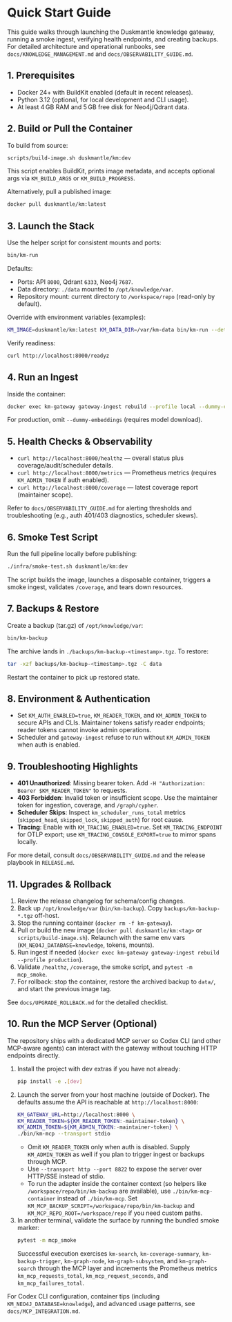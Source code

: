 # Quick Start Guide

This guide walks through launching the Duskmantle knowledge gateway, running a smoke ingest, verifying health endpoints, and creating backups. For detailed architecture and operational runbooks, see `docs/KNOWLEDGE_MANAGEMENT.md` and `docs/OBSERVABILITY_GUIDE.md`.

## 1. Prerequisites
- Docker 24+ with BuildKit enabled (default in recent releases).
- Python 3.12 (optional, for local development and CLI usage).
- At least 4 GB RAM and 5 GB free disk for Neo4j/Qdrant data.

## 2. Build or Pull the Container
To build from source:
```bash
scripts/build-image.sh duskmantle/km:dev
```
This script enables BuildKit, prints image metadata, and accepts optional args via `KM_BUILD_ARGS` or `KM_BUILD_PROGRESS`.

Alternatively, pull a published image:
```bash
docker pull duskmantle/km:latest
```

## 3. Launch the Stack
Use the helper script for consistent mounts and ports:
```bash
bin/km-run
```
Defaults:
- Ports: API `8000`, Qdrant `6333`, Neo4j `7687`.
- Data directory: `./data` mounted to `/opt/knowledge/var`.
- Repository mount: current directory to `/workspace/repo` (read-only by default).

Override with environment variables (examples):
```bash
KM_IMAGE=duskmantle/km:latest KM_DATA_DIR=/var/km-data bin/km-run --detach
```

Verify readiness:
```bash
curl http://localhost:8000/readyz
```

## 4. Run an Ingest
Inside the container:
```bash
docker exec km-gateway gateway-ingest rebuild --profile local --dummy-embeddings
```
For production, omit `--dummy-embeddings` (requires model download).

## 5. Health Checks & Observability
- `curl http://localhost:8000/healthz` — overall status plus coverage/audit/scheduler details.
- `curl http://localhost:8000/metrics` — Prometheus metrics (requires `KM_ADMIN_TOKEN` if auth enabled).
- `curl http://localhost:8000/coverage` — latest coverage report (maintainer scope).

Refer to `docs/OBSERVABILITY_GUIDE.md` for alerting thresholds and troubleshooting (e.g., auth 401/403 diagnostics, scheduler skews).

## 6. Smoke Test Script
Run the full pipeline locally before publishing:
```bash
./infra/smoke-test.sh duskmantle/km:dev
```
The script builds the image, launches a disposable container, triggers a smoke ingest, validates `/coverage`, and tears down resources.

## 7. Backups & Restore
Create a backup (tar.gz) of `/opt/knowledge/var`:
```bash
bin/km-backup
```
The archive lands in `./backups/km-backup-<timestamp>.tgz`. To restore:
```bash
tar -xzf backups/km-backup-<timestamp>.tgz -C data
```
Restart the container to pick up restored state.

## 8. Environment & Authentication
- Set `KM_AUTH_ENABLED=true`, `KM_READER_TOKEN`, and `KM_ADMIN_TOKEN` to secure APIs and CLIs. Maintainer tokens satisfy reader endpoints; reader tokens cannot invoke admin operations.
- Scheduler and `gateway-ingest` refuse to run without `KM_ADMIN_TOKEN` when auth is enabled.

## 9. Troubleshooting Highlights
- **401 Unauthorized**: Missing bearer token. Add `-H "Authorization: Bearer $KM_READER_TOKEN"` to requests.
- **403 Forbidden**: Invalid token or insufficient scope. Use the maintainer token for ingestion, coverage, and `/graph/cypher`.
- **Scheduler Skips**: Inspect `km_scheduler_runs_total` metrics (`skipped_head`, `skipped_lock`, `skipped_auth`) for root cause.
- **Tracing**: Enable with `KM_TRACING_ENABLED=true`. Set `KM_TRACING_ENDPOINT` for OTLP export; use `KM_TRACING_CONSOLE_EXPORT=true` to mirror spans locally.

For more detail, consult `docs/OBSERVABILITY_GUIDE.md` and the release playbook in `RELEASE.md`.

## 11. Upgrades & Rollback
1. Review the release changelog for schema/config changes.
2. Back up `/opt/knowledge/var` (`bin/km-backup`). Copy `backups/km-backup-*.tgz` off-host.
3. Stop the running container (`docker rm -f km-gateway`).
4. Pull or build the new image (`docker pull duskmantle/km:<tag>` or `scripts/build-image.sh`). Relaunch with the same env vars (`KM_NEO4J_DATABASE=knowledge`, tokens, mounts).
5. Run ingest if needed (`docker exec km-gateway gateway-ingest rebuild --profile production`).
6. Validate `/healthz`, `/coverage`, the smoke script, and `pytest -m mcp_smoke`.
7. For rollback: stop the container, restore the archived backup to `data/`, and start the previous image tag.

See `docs/UPGRADE_ROLLBACK.md` for the detailed checklist.

## 10. Run the MCP Server (Optional)
The repository ships with a dedicated MCP server so Codex CLI (and other MCP-aware agents) can interact with the gateway without touching HTTP endpoints directly.

1. Install the project with dev extras if you have not already:
   ```bash
   pip install -e .[dev]
   ```
2. Launch the server from your host machine (outside of Docker). The defaults assume the API is reachable at `http://localhost:8000`:
   ```bash
   KM_GATEWAY_URL=http://localhost:8000 \
   KM_READER_TOKEN=${KM_READER_TOKEN:-maintainer-token} \
   KM_ADMIN_TOKEN=${KM_ADMIN_TOKEN:-maintainer-token} \
   ./bin/km-mcp --transport stdio
   ```
   - Omit `KM_READER_TOKEN` only when auth is disabled. Supply `KM_ADMIN_TOKEN` as well if you plan to trigger ingest or backups through MCP.
   - Use `--transport http --port 8822` to expose the server over HTTP/SSE instead of stdio.
   - To run the adapter inside the container context (so helpers like `/workspace/repo/bin/km-backup` are available), use `./bin/km-mcp-container` instead of `./bin/km-mcp`. Set `KM_MCP_BACKUP_SCRIPT=/workspace/repo/bin/km-backup` and `KM_MCP_REPO_ROOT=/workspace/repo` if you need custom paths.
3. In another terminal, validate the surface by running the bundled smoke marker:
   ```bash
   pytest -m mcp_smoke
   ```
   Successful execution exercises `km-search`, `km-coverage-summary`, `km-backup-trigger`, `km-graph-node`, `km-graph-subsystem`, and `km-graph-search` through the MCP layer and increments the Prometheus metrics `km_mcp_requests_total`, `km_mcp_request_seconds`, and `km_mcp_failures_total`.

For Codex CLI configuration, container tips (including `KM_NEO4J_DATABASE=knowledge`), and advanced usage patterns, see `docs/MCP_INTEGRATION.md`.
